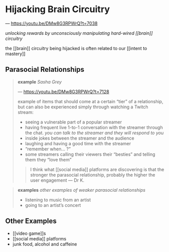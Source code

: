 # Hijacking Brain Circuitry

&mdash; <https://youtu.be/DMw8G3RPWrQ?t=7038>

_unlocking rewards by unconsciously manipulating hard-wired [[brain]] circuitry_

the [[brain]] circuitry being hijacked is often related to our [[intent to mastery]]

## Parasocial Relationships

> **example** _Sasha Grey_
>
> &mdash; <https://youtu.be/DMw8G3RPWrQ?t=7128>
>
> example of items that should come at a certain “tier” of a relationship, but can also be experienced simply through watching a Twitch stream:
>
> - seeing a vulnerable part of a popular streamer
> - having frequent live 1-to-1 conversation with the streamer through the chat. _you can talk to the streamer and they will respond to you_
> - inside jokes between the streamer and the audience
> - laughing and having a good time with the streamer
> - “remember when... ?”
> - some streamers calling their viewers their “besties” and telling them they “love them”
>
> > I think what [[social media]] platforms are discovering is that the stronger the parasocial relationship, probably the higher the user engagement &mdash; Dr K.

> **examples** _other examples of weaker parasocial relationships_
>
> - listening to music from an artist
> - going to an artist’s concert

## Other Examples

- [[video game]]s
- [[social media]] platforms
- junk food, alcohol and caffeine
